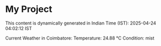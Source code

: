 # My Project

This content is dynamically generated in Indian Time (IST): 2025-04-24 04:02:12 IST


Current Weather in Coimbatore:
Temperature: 24.88 °C
Condition: mist
